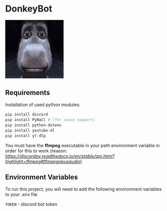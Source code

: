# DonkeyBot

<img src="icon.png" alt="donkey image" width="37%">

## Requirements

Installation of used python modules:

```bash
pip install discord
pip install PyNaCl # (for voice support)
pip install python-dotenv
pip install youtube-dl
pip install yt-dlp
```

You must have the <strong>ffmpeg</strong> executable in your path environment variable in order for this to work (reason: *https://discordpy.readthedocs.io/en/stable/api.html?highlight=ffmpeg#ffmpegopusaudio*)

## Environment Variables

To run this project, you will need to add the following environment variables to your .env file

`TOKEN` - discord bot token

